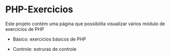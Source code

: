 <h1>PHP-Exercicios</h1>

<p>Este projeto contém uma página que possibilita visualizar vários módulo de exercícios de PHP</p>
<ul>
  <li>Básico: exercícios básicos de PHP</li>
</ul>
<ul>
  <li>Controle: estruras de controle</li>
</ul>
